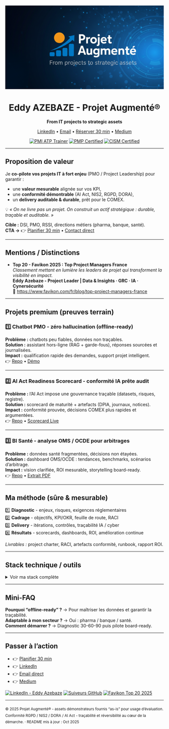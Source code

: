 <!--
README • Landing Page (premium+) - Eddy AZEBAZE
Objectif : crédibilité + conversion (GitHub → Calendly/LinkedIn)
-->

<!-- BANNIÈRE -->
<p align="center">
  <img src="assets/banner-projet-augmente.png" alt="Projet Augmenté - From IT projects to strategic assets" width="880">
</p>

<h1 align="center">Eddy AZEBAZE - Projet Augmenté®</h1>
<p align="center"><strong>From IT projects to strategic assets</strong></p>
<p align="center">
  <a href="https://www.linkedin.com/in/eddy-azebaze-pmp-cism">LinkedIn</a> •
  <a href="mailto:eddy.azebaze@proton.me">Email</a> •
  <a href="https://calendly.com/eddy-azebaze-proton/30min">Réserver 30&nbsp;min</a> •
  <a href="https://medium.com/@eddyazebaze">Medium</a>
</p>

<p align="center">
  <a href="https://www.credly.com/badges/3797a0f9-e5de-4ad9-acf0-d463596983ca"><img alt="PMI ATP Trainer" src="https://img.shields.io/badge/PMI-ATP%20Trainer-brightgreen?logo=pmiprojectmanagement"></a>
  <a href="https://www.credly.com/badges/80aef1a1-8173-45a6-b508-0892da3a8ef9"><img alt="PMP Certified" src="https://img.shields.io/badge/PMP%C2%AE-Certified-0A66C2?logo=pmiprojectmanagement"></a>
  <a href="https://www.credly.com/badges/17512e3f-8b80-4de2-b3c8-896133b289f2/public_url"><img alt="CISM Certified" src="https://img.shields.io/badge/CISM%C2%AE-Certified-2E8B57"></a>
</p>

---

## Proposition de valeur

Je **co-pilote vos projets IT à fort enjeu** (PMO / Project Leadership) pour garantir :  
- une **valeur mesurable** alignée sur vos KPI,  
- une **conformité démontrable** (AI Act, NIS2, RGPD, DORA),  
- un **delivery auditable & durable**, prêt pour le COMEX.  

💡 *« On ne livre pas un projet. On construit un actif stratégique : durable, traçable et auditable. »*

**Cible :** DSI, PMO, RSSI, directions métiers (pharma, banque, santé).  
**CTA →** 👉 [Planifier 30 min](https://calendly.com/eddy-azebaze-proton/30min) • [Contact direct](mailto:eddy.azebaze@proton.me)

---

## Mentions / Distinctions
<!-- Favikon 2025 : réviser/retirer en janv. 2026 -->
- **Top 20 - Favikon 2025 : Top Project Managers France**  
  _Classement mettant en lumière les leaders de projet qui transforment la visibilité en impact._  
  **Eddy Azebaze - Project Leader | Data & Insights · GRC · IA · Cynersécurité**  
  🔗 https://www.favikon.com/fr/blog/top-project-managers-france

---

## Projets premium (preuves terrain)

### 1️⃣ Chatbot PMO - zéro hallucination (offline-ready)
**Problème :** chatbots peu fiables, données non traçables.  
**Solution :** assistant hors-ligne (RAG + garde-fous), réponses sourcées et journalisées.  
**Impact :** qualification rapide des demandes, support projet intelligent.  
👉 [Repo](https://github.com/Eddyazebaze/pmo-chatbot/tree/main) • [Démo](https://cdn.botpress.cloud/webchat/v3.2/shareable.html?configUrl=https://files.bpcontent.cloud/2025/09/20/23/20250920230011-RY5POMNZ.json)

---

### 2️⃣ AI Act Readiness Scorecard - conformité IA prête audit
**Problème :** l’AI Act impose une gouvernance traçable (datasets, risques, registre).  
**Solution :** scorecard de maturité + artefacts (DPIA, journaux, notices).  
**Impact :** conformité prouvée, décisions COMEX plus rapides et argumentées.  
👉 [Repo](https://github.com/Eddyazebaze/ai-act-readiness-scorecard) • [Scorecard Live](https://aiactreadinesssscorecard.netlify.app/)

---

### 3️⃣ BI Santé - analyse OMS / OCDE pour arbitrages
**Problème :** données santé fragmentées, décisions non étayées.  
**Solution :** dashboard OMS/OCDE : tendances, benchmarks, scénarios d’arbitrage.  
**Impact :** vision clarifiée, ROI mesurable, storytelling board-ready.  
👉 [Repo](https://github.com/Eddyazebaze/portfolio-projets/tree/main/06-analytics-sante-bi) • [Extrait PDF](https://github.com/Eddyazebaze/portfolio-projets/blob/main/06-analytics-sante-bi/reporting/Depenses_Sante%20France_2012-2022_Ce%20que%20disent%20les%20donnees_OMS_Eddy%20AZEBAZE.pdf)

---

## Ma méthode (sûre & mesurable)

1️⃣ **Diagnostic** - enjeux, risques, exigences réglementaires  
2️⃣ **Cadrage** - objectifs, KPI/OKR, feuille de route, RACI  
3️⃣ **Delivery** - itérations, contrôles, traçabilité IA / cyber  
4️⃣ **Résultats** - scorecards, dashboards, ROI, amélioration continue  

*Livrables :* project charter, RACI, artefacts conformité, runbook, rapport ROI.

---

## Stack technique / outils
<details>
  <summary> Voir ma stack complète</summary>

### Gouvernance & Delivery
GitHub Projects, Notion, Miro, MS Project, ClickUp  
**Cycle de vie projet (SDLC)** : cadrage → build → test → run  

### Data & Insights
Power BI, Tableau, Qlik Sense, Dataiku, Python (Pandas)  
Langages : HTML, SQL, DAX  

### IA & Agents
OpenAI API, Claude, Qwen, Botpress, LangChain, LangFlow  

### Cybersécurité & Conformité
OWASP ZAP, Security Headers, Aravo, Archer, OneTrust  

### Automatisation & Orchestration
Make.com, Zapier, n8n, Databricks, Apache Airflow  

</details>

---

## Mini-FAQ

**Pourquoi “offline-ready” ?** → Pour maîtriser les données et garantir la traçabilité.  
**Adaptable à mon secteur ?** → Oui : pharma / banque / santé.  
**Comment démarrer ?** → Diagnostic 30-60-90 puis pilote board-ready.

---

## Passer à l’action
- 👉 [Planifier 30 min](https://calendly.com/eddy-azebaze-proton/30min)  
- 👉 [LinkedIn](https://www.linkedin.com/in/eddy-azebaze-pmp-cism)  
- 👉 [Email direct](mailto:eddy.azebaze@proton.me)  
- 👉 [Medium](https://medium.com/@eddyazebaze)

<p align="left">
  <a href="https://www.linkedin.com/in/eddy-azebaze-pmp-cism"><img alt="LinkedIn - Eddy Azebaze" src="https://img.shields.io/badge/LinkedIn-Eddy%20Azebaze-blue"></a>
  <a href="https://github.com/Eddyazebaze"><img alt="Suiveurs GitHub" src="https://img.shields.io/github/followers/Eddyazebaze?style=social"></a>
  <a href="https://www.favikon.com/fr/blog/top-project-managers-france"><img alt="Favikon Top 20 2025" src="https://img.shields.io/badge/Favikon-Top%2020%20%E2%80%93%202025-black"></a>
</p>

---

<sub>© 2025 Projet Augmenté® - assets démonstrateurs fournis “as-is” pour usage d’évaluation. Conformité RGPD / NIS2 / DORA / AI Act - traçabilité et réversibilité au cœur de la démarche. · README mis à jour : Oct 2025</sub>

